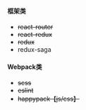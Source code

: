 
#### 框架类
- ~~react-router~~
- ~~react-redux~~
- ~~redux~~
- redux-saga

#### Webpack类
- ~~scss~~
- ~~eslint~~
- ~~happypack【js/css】~~
